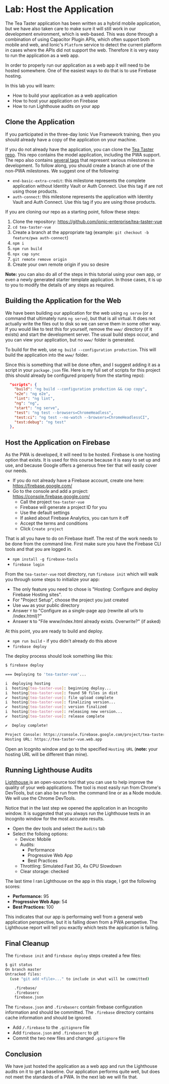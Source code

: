 # Lab: Host the Application

The Tea Taster application has been written as a hybrid mobile application, but we have also taken care to make sure it will still work in our development environment, which is web-based. This was done through a combination of using Capacitor Plugin APIs, which often support both mobile and web, and Ionic's `Platform` service to detect the current platform in cases where the APIs did not support the web. Therefore it is very easy to run the application as a web app.

In order to properly run our application as a web app it will need to be hosted somewhere. One of the easiest ways to do that is to use Firebase hosting.

In this lab you will learn:

- How to build your application as a web application
- How to host your application on Firebase
- How to run Lighthouse audits on your app

## Clone the Application

If you participated in the three-day Ionic Vue Framework training, then you should already have a copy of the application on your machine.

If you do not already have the application, you can clone the <a href="https://github.com/ionic-enterprise/tea-taster-vue" target="_blank">Tea Taster repo</a>. This repo contains the model application, including the PWA support. The repo also contains <a href="https://github.com/ionic-enterprise/tea-taster-vue/tags" target="_blank">several tags</a> that represent various milestones in development. To follow along, you should create a branch at one of the non-PWA milestones. We suggest one of the following:

- `end-basic-extra-credit`: this milestone represents the complete application without Identity Vault or Auth Connect. Use this tag if are not using those products.
- `auth-connect`: this milestone represents the application with Identity Vault and Auth Connect. Use this tag if you are using those products.

If you are cloning our repo as a starting point, follow these steps:

1. Clone the repository: <a href="https://github.com/ionic-enterprise/tea-taster-vue" target="\_blank">https://github.com/ionic-enterprise/tea-taster-vue</a>
1. `cd tea-taster-vue`
1. Create a branch at the appropriate tag (example: `git checkout -b feature/pwa auth-connect`)
1. `npm i`
1. `npm run build`
1. `npx cap sync`
1. `git remote remove origin`
1. Create your own remote origin if you so desire

**Note:** you can also do all of the steps in this tutorial using your own app, or even a newly generated starter template application. In those cases, it is up to you to modify the details of any steps as required.

## Building the Application for the Web

We have been building our application for the web using `ng serve` (or a command that ultimately runs `ng serve`), but that is all virtual. It does not actually write the files out to disk so we can serve them in some other way. If you would like to test this for yourself, remove the `www/` directory (if it exists) and start the development server. The usual build steps occur, and you can view your application, but no `www/` folder is generated.

To build for the web, use `ng build --configuration production`. This will build the application into the `www/` folder.

Since this is something that will be done often, and I suggest adding it as a script in your `package.json` file. Here is my full set of scripts for this project (this should already be configured properly from the starting repo):

```json
  "scripts": {
    "build": "ng build --configuration production && cap copy",
    "e2e": "ng e2e",
    "lint": "ng lint",
    "ng": "ng",
    "start": "ng serve",
    "test": "ng test --browsers=ChromeHeadless",
    "test:ci": "ng test --no-watch --browsers=ChromeHeadlessCI",
    "test:debug": "ng test"
  },
```

## Host the Application on Firebase

As the PWA is developed, it will need to be hosted. Firebase is one hosting option that exists. It is used for this course because it is easy to set up and use, and because Google offers a generous free tier that will easily cover our needs.

- If you do not already have a Firebase account, create one here: <a href="https://firebase.google.com/" target="_blank">https://firebase.google.com/</a>
- Go to the console and add a project: <a href="https://console.firebase.google.com/" target="_blank">https://console.firebase.google.com/</a>
  - Call the project `tea-taster-vue`
  - Firebase will generate a project ID for you
  - Use the default settings
  - If asked about Firebase Analytics, you can turn it off
  - Accept the terms and conditions
  - Click `Create project`

That is all you have to do on Firebase itself. The rest of the work needs to be done from the command line. First make sure you have the Firebase CLI tools and that you are logged in.

- `npm install -g firebase-tools`
- `firebase login`

From the `tea-taster-vue` root directory, run `firebase init` which will walk you through some steps to initialize your app:

- The only feature you need to chose is "Hosting: Configure and deploy Firebase Hosting sites".
- For "Project Setup", choose the project you just created
- Use `www` as your public directory
- Answer `Y` to "Configure as a single-page app (rewrite all urls to /index.html)?"
- Answer `N` to "File www/index.html already exists. Overwrite?" (if asked)

At this point, you are ready to build and deploy.

- `npm run build` - if you didn't already do this above
- `firebase deploy`

The deploy process should look something like this:

```bash
$ firebase deploy

=== Deploying to 'tea-taster-vue'...

i  deploying hosting
i  hosting[tea-taster-vue]: beginning deploy...
i  hosting[tea-taster-vue]: found 50 files in dist
✔  hosting[tea-taster-vue]: file upload complete
i  hosting[tea-taster-vue]: finalizing version...
✔  hosting[tea-taster-vue]: version finalized
i  hosting[tea-taster-vue]: releasing new version...
✔  hosting[tea-taster-vue]: release complete

✔  Deploy complete!

Project Console: https://console.firebase.google.com/project/tea-taster-vue/overview
Hosting URL: https://tea-taster-vue.web.app
```

Open an Icognito window and go to the specified `Hosting URL` (**note:** your hosting URL will be different than mine).

## Running Lighthouse Audits

<a href="https://developers.google.com/web/tools/lighthouse/" target="_blank">
  Lighthouse
</a> is an open-source tool that you can use to help improve the quality of your web applications. The tool is most easily
run from Chrome's DevTools, but can also be run from the command line or as a Node module. We will use the Chrome DevTools.

Notice that in the last step we opened the application in an Incognito window. It is suggested that you always run the Lighthouse tests in an Incognito window for the most accurate results.

- Open the dev tools and select the `Audits` tab
- Select the folloing options:
  - Device: Mobile
  - Audits:
    - Performance
    - Progressive Web App
    - Best Practices
  - Throttling: Simulated Fast 3G, 4x CPU Slowdown
  - Clear storage: checked

The last time I ran Lighthouse on the app in this stage, I got the following scores:

- **Performance:** 95
- **Progressive Web App:** 54
- **Best Practices:** 100

This indicates that our app is performaing well from a general web application perspective, but it is falling down from a PWA perspetive. The Lighthouse report will tell you exactly which tests the application is failing.

## Final Cleanup

The `firebase init` and `firebase deploy` steps created a few files:

```bash
$ git status
On branch master
Untracked files:
  (use "git add <file>..." to include in what will be committed)

	.firebase/
	.firebaserc
	firebase.json
```

The `firebase.json` and `.firebaserc` contain firebase configuration information and should be committed. The `.firebase` directory contains cache information and should be ignored.

- Add `/.firebase` to the `.gitignore` file
- Add `firebase.json` and `.firebaserc` to git
- Commit the two new files and changed `.gitignore` file

## Conclusion

We have just hosted the application as a web app and run the Lighthouse audits on it to get a baseline. Our application performs quite well, but does not meet the standards of a PWA. In the next lab we will fix that.
